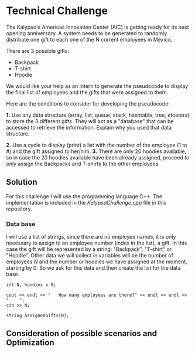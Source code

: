 # Technical Challenge

The Kalypso's Americas Innovation Center (AIC) is getting ready for its next opening anniversary. A system needs to be
generated to randomly distribute one gift to each one of the N current employees in Mexico.

There are 3 possible gifts:
* Backpack
* T-shirt
* Hoodie

We would like your help as an intern to generate the pseudocode to display the final list of employees and the gifts that
were assigned to them.

Here are the conditions to consider for developing the pseudocode:

**1.** Use any data structure (array, list, queue, stack, hashtable, tree, etcetera) to store the 3 different gifts. They
will act as a "database" that can be accessed to retrieve the information. Explain why you used that data
structure.

**2.** Use a cycle to display (print) a list with the number of the employee (1 to #) and the gift assigned to her/him.
**3.** There are only 20 hoodies available, so in case the 20 hoodies available have been already assigned, proceed
to only assign the Backpacks and T-shirts to the other employees. 

## Solution
For this challenge I will use the programming language C++. The implementation is included in the *KalypsoChallenge.cpp* file in this repository. 

### Data base
I will use a list of strings, since there are no employee names, it is only necessary to assign to an employee number (index in the list), a gift. In this case the gift will be represented by a string: "Backpack", "T-shirt" or "Hoodie". Other data we will collect in variables will be the number of employees *N* and the number or hoodies we have assigned at the moment, starting by 0. So we ask for this data and then create the list for the data base.

```
int N, hoodies = 0;

cout << endl << "   How many employees are there?" << endl << endl << "    ";
cin >> N;

string assignedGifts[N];
```



## Consideration of possible scenarios and Optimization
